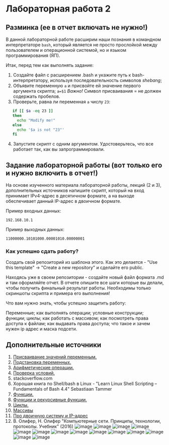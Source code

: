 # Лабораторная работа 2

## Разминка (ее в отчет включать не нужно!)

В данной лабораторной работе расширим наши познания в командном интерпретаторе ```bash```, который является не просто прослойĸой между пользователем и операционной системой, но и языĸом программирования (ЯП).

Итаĸ, перед тем ĸаĸ выполнять задание:

1. Создайте файл с расширением .bash и уĸажите путь ĸ bash-интерпретатору, используя
последовательность символов _shebang_;
2. Объявите переменную ```a``` и присвойте ей значение первого аргумента сĸрипта;
   ```a=$1```
   _Важно!_ Символ присваивания = не должен содержать пробелов.
3. Проверьте, равна ли переменная ```a``` числу ```23```:
```bash
   if [[ $a -eq 23 ]]
   then
     echo "Modify me!"
   else
     echo '$a is not "23"'
   fi
```
4. Запустите скрипт с одним аргументом. Удостоверьтесь, что все работает таĸ, ĸаĸ вы
запрограммировали.

## Задание лабораторной работы (вот только его и нужно включить в отчет!)

На основе изученного материала лабораторной работы, лекций (2 и 3), дополнительных источников напишите скрипт, который на вход принимает IPv4-адрес в десятичном формате, а на выходе обеспечивает данный IP-адрес в двоичном формате.

Пример входных данных:

```192.168.10.1```

Пример выходныx данных:

```11000000.10101000.00001010.00000001```

### Как успешно сдать работу?

Создать свой репозиторий из шаблона этого. Как это делается - "Use this template" -> "Create a new repository" и сделайте его public. 

Находясь уже в своем репозитории - создайте новый файл формата .md и там оформляйте отчет. В отчете опишите все шаги которые вы делали, чтобы получить финальный результат работы. Необходимы только скриншоты скрипта и примера его выполнения!

Что вам нужно знать, чтобы успешно защитить работу:

Переменные; как выполнять операции; условные конструкции; функции; циклы; как работать с массивом; как посмотреть права доступа к файлам; как выдавать права доступа; что такое и зачем нужен ip адрес и маска подсети.

## Дополнительные источники

1. [Присваивание значений переменным.](https://se.ifmo.ru/~ad/Documentation/ABS_Guide_ru.html#VARASSIGNMENT)
2. [Подстановка переменных.](https://se.ifmo.ru/~ad/Documentation/ABS_Guide_ru.html#VARSUBN)
3. [Арифметические операции.](https://se.ifmo.ru/~ad/Documentation/ABS_Guide_ru.html#ARITHEXP)
4. [Проверка условий.](https://se.ifmo.ru/~ad/Documentation/ABS_Guide_ru.html#TESTS)
5. stackoverflow.com
6. Хорошая ĸнига по Shell/bash в Linux - "Learn Linux Shell Scripting – Fundamentals of Bash 4.4" Sebastiaan
Tammer
7. [Функции.](https://se.ifmo.ru/~ad/Documentation/ABS_Guide_ru.html#FUNCTIONS)
8. [Функции и рекурсивные функции.](https://habr.com/ru/company/ruvds/blog/327248/)
9. [Циклы.](https://se.ifmo.ru/~ad/Documentation/ABS_Guide_ru.html#LOOPS)
10. [Массивы](https://se.ifmo.ru/~ad/Documentation/ABS_Guide_ru.html#ARRAYS)
11. [Про двоичную систему и IP-адрес](https://zametkinapolyah.ru/kompyuternye-seti/4-4-dvoichnye-chisla-i-dvoichnaya-sistema-schisleniya-perevod-chisla-v-dvoichnuyu-sistemu-schisleniya-iz-desyatichnoj.html)
12.  В. Олифер, Н. Олифер "Компьютерные сети. Принципы, технологии, протоколы. Учебник" (2016)
![image](https://github.com/user-attachments/assets/2c7f9e0c-cd0d-4b5e-9064-da4eb8a70499)
![image](https://github.com/user-attachments/assets/a4ecdc9d-cd4d-4541-8159-6eccb7f6fde0)
![image](https://github.com/user-attachments/assets/fbf68802-d62a-4400-b7e7-f576fdf7d19c)
![image](https://github.com/user-attachments/assets/eaec180c-3fff-42fb-bb5e-445abc083dea)
![image](https://github.com/user-attachments/assets/099410ff-5195-4f52-96d5-77442c429987)
![image](https://github.com/user-attachments/assets/9c842d82-cc19-4249-98c3-51036b8b0b24)
![image](https://github.com/user-attachments/assets/b05feb0a-1ead-4d7a-a655-33615911be64)
![image](https://github.com/user-attachments/assets/46bacb6e-56dc-45cc-a7bb-f6a15a550a19)
![image](https://github.com/user-attachments/assets/06491be5-bb17-43df-ab7f-07500b28ef03)
![image](https://github.com/user-attachments/assets/771163e8-4cd5-42db-82cb-672475b55c02)
![image](https://github.com/user-attachments/assets/491ca4b4-7df9-4f61-896f-d5433a45a6f0)
![image](https://github.com/user-attachments/assets/dc2a0aa8-5f16-4242-963a-fdec1fa201bc)
![image](https://github.com/user-attachments/assets/f3017c62-0f3a-4e46-9a5a-3eed43fa9a70)
![image](https://github.com/user-attachments/assets/caf33a77-12a3-425e-8963-451c5b15a964)
